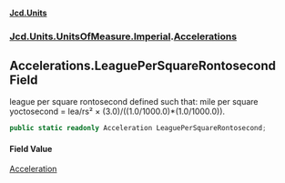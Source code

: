 #### [Jcd.Units](index.md 'index')
### [Jcd.Units.UnitsOfMeasure.Imperial](Jcd.Units.UnitsOfMeasure.Imperial.md 'Jcd.Units.UnitsOfMeasure.Imperial').[Accelerations](Accelerations.md 'Jcd.Units.UnitsOfMeasure.Imperial.Accelerations')

## Accelerations.LeaguePerSquareRontosecond Field

league per square rontosecond defined such that: mile per square yoctosecond = lea/rs² × (3.0)/((1.0/1000.0)*(1.0/1000.0)).

```csharp
public static readonly Acceleration LeaguePerSquareRontosecond;
```

#### Field Value
[Acceleration](Acceleration.md 'Jcd.Units.UnitTypes.Acceleration')